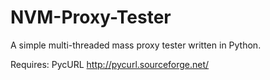 NVM-Proxy-Tester
================

A simple multi-threaded mass proxy tester written in Python.

Requires: PycURL http://pycurl.sourceforge.net/
